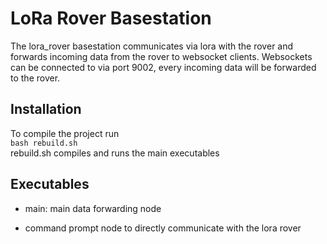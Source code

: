 # LoRa Rover Basestation

The lora_rover basestation communicates via lora with the rover and forwards incoming data from the rover to websocket clients.
Websockets can be connected to via port 9002, every incoming data will be forwarded to the rover.

## Installation
To compile the project run <br>
`bash rebuild.sh` <br>
rebuild.sh compiles and runs the main executables


## Executables

- main:
main data forwarding node

- command prompt
node to directly communicate with the lora rover
